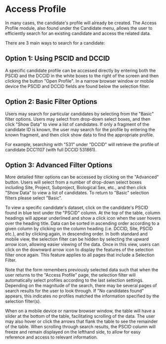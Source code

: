 # Access Profile

In many cases, the candidate's profile will already be created. The
Access Profile module, also found under the Candidate menu, allows
the user to efficiently search for an existing candidate and access
the related data.

There are 3 main ways to search for a candidate:

## Option 1: Using PSCID and DCCID

A specific candidate profile can be accessed directly by entering
both the PSCID and the DCCID in the white boxes to the right of the
screen and then clicking the button "Open Profile". In a narrow
browser window or mobile device the PSCID and DCCID fields are found
below the selection filter.


## Option 2: Basic Filter Options


Users may search for particular candidates by selecting from the
"Basic" filter options. Users may select from drop-down select
boxes, and then click "Show Data" to view a list of candidates. If
only a fragment of the candidate ID is known, the user may search
for the profile by entering the known fragment, and then click show
data to find the appropriate profile.

For example, searching with "531" under "DCCID" will retrieve the
profile of candidate DCC1107 (with full DCCID 531861).

## Option 3: Advanced Filter Options

More detailed filter options can be accessed by clicking on the
"Advanced" button. Users will select from a number of drop-down
select boxes including Site, Project, Subproject, Biological Sex,
etc., and then click "Show Data" to view a list of candidates. To
return to "Basic" selection filters please select "Basic".

To view a specific candidate's dataset, click on the candidate's
PSCID found in blue text under the "PSCID" column. At the top of
the table, column headings will appear underlined and show a click
icon when the user hovers over the heading title. Data can be sorted
in ascending order according to a given column by clicking on the
column heading (i.e. DCCID, Site, PSCID etc.), and by clicking
again, in descending order. In both standard and mobile view, the
selection filter can be hidden by selecting the upward arrow icon,
allowing easier viewing of the data. Once in this view, users can
click on the downward arrow icon to display the features of the
selection filter once again. This feature applies to all pages that
include a Selection Filter.

Note that the form remembers previously selected data such that
when the user returns to the "Access Profile" page, the selection
filter will automatically select profiles according to the last
selection settings. Depending on the magnitude of the search, there
may be several pages of search results for the user to look through.
If "No candidates found" appears, this indicates no profiles matched
the information specified by the selection filter(s).

When on a mobile device or narrow browser window, the table will
have a slider at the bottom of the table, facilitating scrolling
of the data. The user may also hover or click the arrows that flank
the table to see the remainder of the table. When scrolling through
search results, the PSCID column will freeze and remain displayed
on the lefthand side, to allow for easy reference and access to
relevant information.

